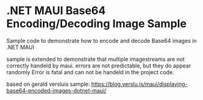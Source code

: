 # .NET MAUI Base64 Encoding/Decoding Image Sample
Sample code to demonstrate how to encode and decode Base64 images in .NET MAUI

sample is extended to demonstrate that multiple imagestreams are not correctly handeld by maui.
errors are not predictable, but they do appear randomly
Error is fatal and can not be handeld in the project code.

based on gerald versluis sample:
 https://blog.verslu.is/maui/displaying-base64-encoded-images-dotnet-maui/
